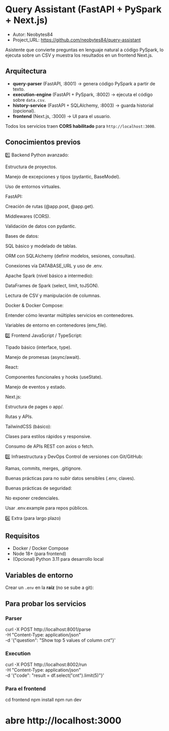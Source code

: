 # Query Assistant (FastAPI + PySpark + Next.js)

* Autor: Neobytes84
* Project_URL: https://github.com/neobytes84/query-assistant

Asistente que convierte preguntas en lenguaje natural a código PySpark, lo ejecuta sobre un CSV y muestra los resultados en un frontend Next.js.

## Arquitectura

- **query-parser** (FastAPI, :8001) → genera código PySpark a partir de texto.
- **execution-engine** (FastAPI + PySpark, :8002) → ejecuta el código sobre `data.csv`.
- **history-service** (FastAPI + SQLAlchemy, :8003) → guarda historial (opcional).
- **frontend** (Next.js, :3000) → UI para el usuario.

Todos los servicios traen **CORS habilitado** para `http://localhost:3000`.

## Conocimientos previos
1️⃣ Backend
Python avanzado:

Estructura de proyectos.

Manejo de excepciones y tipos (pydantic, BaseModel).

Uso de entornos virtuales.

FastAPI:

Creación de rutas (@app.post, @app.get).

Middlewares (CORS).

Validación de datos con pydantic.

Bases de datos:

SQL básico y modelado de tablas.

ORM con SQLAlchemy (definir modelos, sesiones, consultas).

Conexiones vía DATABASE_URL y uso de .env.

Apache Spark (nivel básico a intermedio):

DataFrames de Spark (select, limit, toJSON).

Lectura de CSV y manipulación de columnas.

Docker & Docker Compose:

Entender cómo levantar múltiples servicios en contenedores.

Variables de entorno en contenedores (env_file).

2️⃣ Frontend
JavaScript / TypeScript:

Tipado básico (interface, type).

Manejo de promesas (async/await).

React:

Componentes funcionales y hooks (useState).

Manejo de eventos y estado.

Next.js:

Estructura de pages o app/.

Rutas y APIs.

TailwindCSS (básico):

Clases para estilos rápidos y responsive.

Consumo de APIs REST con axios o fetch.

3️⃣ Infraestructura y DevOps
Control de versiones con Git/GitHub:

Ramas, commits, merges, .gitignore.

Buenas prácticas para no subir datos sensibles (.env, claves).

Buenas prácticas de seguridad:

No exponer credenciales.

Usar .env.example para repos públicos.

4️⃣ Extra (para largo plazo)

## Requisitos

- Docker / Docker Compose
- Node 18+ (para frontend)
- (Opcional) Python 3.11 para desarrollo local

## Variables de entorno

Crear un `.env` en la **raíz** (no se sube a git):

## Para probar los servicios
### Parser
curl -X POST http://localhost:8001/parse \
  -H "Content-Type: application/json" \
  -d '{"question": "Show top 5 values of column cnt"}'

### Execution
curl -X POST http://localhost:8002/run \
  -H "Content-Type: application/json" \
  -d '{"code": "result = df.select(\"cnt\").limit(5)"}'

### Para el frontend
cd frontend
npm install
npm run dev
# abre http://localhost:3000



